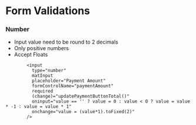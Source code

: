 # Form Validations

### Number

- Input value need to be round to 2 decimals
- Only positive numbers
- Accept Floats

```
        <input
          type="number"
          matInput
          placeholder="Payment Amount"
          formControlName="paymentAmount"
          required
          (change)="updatePaymentButtonTotal()"
          oninput="value == '' ? value = 0 : value < 0 ? value = value * -1 : value = value * 1"
          onchange="value = (value*1).toFixed(2)"
        />
```